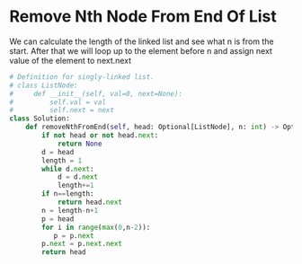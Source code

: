 # Remove Nth Node From End Of List
We can calculate the length of the linked list and see what n is from the start. After that we will loop up to the element before n and assign next value of the element to next.next
```python
# Definition for singly-linked list.
# class ListNode:
#     def __init__(self, val=0, next=None):
#         self.val = val
#         self.next = next
class Solution:
    def removeNthFromEnd(self, head: Optional[ListNode], n: int) -> Optional[ListNode]:
        if not head or not head.next:
            return None
        d = head
        length = 1
        while d.next:
            d = d.next
            length+=1
        if n==length:
            return head.next
        n = length-n+1
        p = head
        for i in range(max(0,n-2)):
           p = p.next
        p.next = p.next.next
        return head
```
